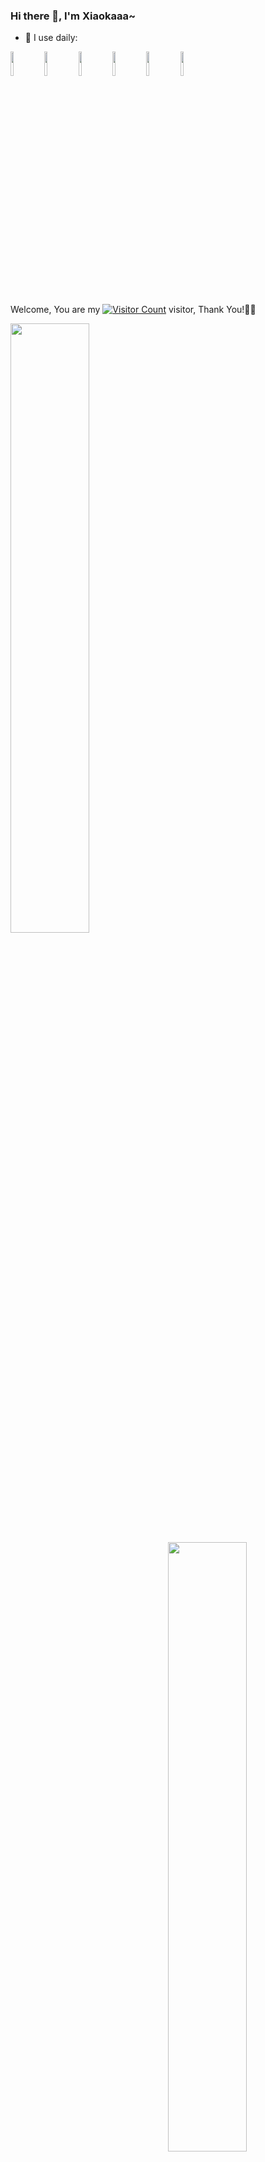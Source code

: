 ### Hi there 👋, I'm Xiaokaaa~



- 🚀 I use daily:
<p>
<code><img width="10%" src="https://www.vectorlogo.zone/logos/ubuntu/ubuntu-ar21.svg"></code>
<code><img width="10%" src="https://www.vectorlogo.zone/logos/python/python-ar21.svg"></code>
<code><img width="10%" src="https://www.vectorlogo.zone/logos/visualstudio_code/visualstudio_code-ar21.svg"></code>
<code><img width="10%" src="https://www.vectorlogo.zone/logos/git-scm/git-scm-ar21.svg"></code>
<code><img width="10%" src="https://www.vectorlogo.zone/logos/github/github-ar21.svg"></code>
<code><img width="10%" src="https://www.vectorlogo.zone/logos/linux/linux-ar21.svg"></code>
</p>

Welcome, You are my [![Visitor Count](https://profile-counter.glitch.me/Xiaokaaa/count.svg)](https://blog.i-Xiaokaaa.space/) visitor, Thank You!🎉🎉

</p>
<img width="50%" align="left" src="https://github-readme-stats.vercel.app/api/top-langs/?username=Xiaokaaa" />
<img width="50%" align="right" src="https://github-readme-stats.vercel.app/api?username=Xiaokaaa&show_icons=true&hide_border=true" />
</p>

<!--
**Xiaokaaa/Xiaokaaa** is a ✨ _special_ ✨ repository because its `README.md` (this file) appears on your GitHub profile.

Here are some ideas to get you started:

- 🔭 I’m currently working on ...
- 🌱 I’m currently learning ...
- 👯 I’m looking to collaborate on ...
- 🤔 I’m looking for help with ...
- 💬 Ask me about ...
- 📫 How to reach me: ...
- 😄 Pronouns: ...
- ⚡ Fun fact: ...
-->
